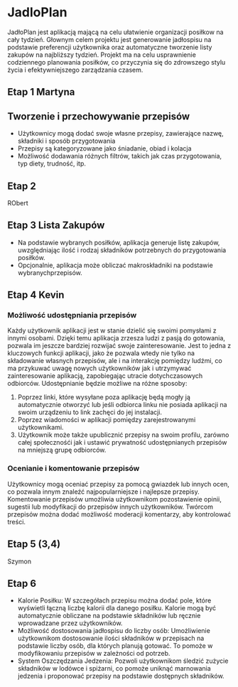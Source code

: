 # JadloPlan
JadłoPlan jest aplikacją mającą na celu ułatwienie organizacji posiłkow na cały tydzień.
Głownym celem projektu jest generowanie jadłospisu na podstawie preferencji użytkownika oraz automatyczne tworzenie listy zakupów na najbliższy tydzień.
Projekt ma na celu usprawnienie codziennego planowania posiłków, co przyczynia się do zdrowszego stylu życia i efektywniejszego zarządzania czasem.
## Etap 1 Martyna
## Tworzenie i przechowywanie przepisów
* Użytkownicy mogą dodać swoje własne przepisy, zawierające nazwę, składniki i sposób przygotowania
* Przepisy są kategoryzowane jako śniadanie, obiad i kolacja
* Możliwość dodawania różnych filtrów, takich jak czas przygotowania, typ diety, trudność, itp.

## Etap 2
RObert

## Etap 3 Lista Zakupów
* Na podstawie wybranych posiłków, aplikacja generuje listę zakupów, uwzględniając ilość i rodzaj składników potrzebnych do przygotowania posiłków. 
* Opcjonalnie, aplikacja może obliczać makroskładniki na podstawie wybranychprzepisów.

## Etap 4 Kevin
### Możliwość udostępniania przepisów
Każdy użytkownik aplikacji jest w stanie dzielić się swoimi pomysłami z innymi osobami. Dzięki temu aplikacja zrzesza ludzi z pasją do gotowania, pozwala im jeszcze bardziej rozwijać swoje zainteresowanie. Jest to jedna z kluczowych funkcji aplikacji, jako że pozwala wtedy nie tylko na składowanie własnych przepisów, ale i na interakcję pomiędzy ludźmi, co ma przykuwać uwagę nowych użytkowników jak i utrzymywać zainteresowanie aplikacją, zapobiegając utracie dotychczasowych odbiorców. 
Udostępnianie będzie możliwe na różne sposoby:
1. Poprzez linki, które wysyłane poza aplikację będą mogły ją automatycznie otworzyć lub jeśli odbiorca linku nie posiada aplikacji na swoim urządzeniu to link zachęci do jej instalacji.
2. Poprzez wiadomości w aplikacji pomiędzy zarejestrowanymi użytkownikami.
3. Użytkownik może także upublicznić przepisy na swoim profilu, zarówno całej społecznośći jak i ustawić prywatność udostępnianych przepisów na mniejszą grupę odbiorców.
### Ocenianie i komentowanie przepisów
Użytkownicy mogą oceniać przepisy za pomocą gwiazdek lub innych ocen, co pozwala innym znaleźć najpopularniejsze i najlepsze przepisy. Komentowanie przepisów umożliwia użytkownikom pozostawienie opinii, sugestii lub modyfikacji do przepisów innych użytkowników. Twórcom przepisów można dodać możliwość moderacji komentarzy, aby kontrolować treści.
## Etap 5 (3,4)
Szymon
## Etap 6
* Kalorie Posiłku: W szczegółach przepisu można dodać pole, które wyświetli łączną liczbę kalorii dla danego posiłku. Kalorie mogą być automatycznie obliczane na podstawie składników lub ręcznie wprowadzane przez użytkowników.
* Możliwość dostosowania jadłospisu do liczby osób: Umożliwienie użytkownikom dostosowanie ilości składników w przepisach na podstawie liczby osób, dla których planują gotować. To pomoże w modyfikowaniu przepisów w zależności od potrzeb.
* System Oszczędzania Jedzenia: Pozwoli użytkownikom śledzić zużycie składników w lodówce i spiżarni, co pomoże uniknąć marnowania jedzenia i proponować przepisy na podstawie dostępnych składników.

